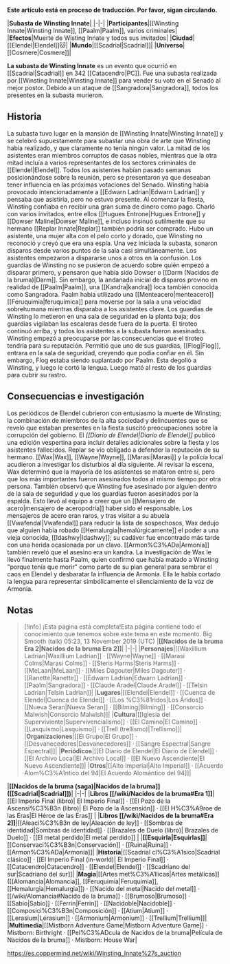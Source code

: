 **Este artículo está en proceso de traducción. Por favor, sigan circulando.**


|**Subasta de Winsting Innate**|
|-|-|
|**Participantes**|[[Winsting Innate\|Winsting Innate]], [[Paalm\|Paalm]], varios criminales|
|**Efectos**|Muerte de Wisting Innate y todos sus invitados|
|**Ciudad**|[[Elendel\|Elendel]]🐱︎|
|**Mundo**|[[Scadrial\|Scadrial]]|
|**Universo**|[[Cosmere\|Cosmere]]|


**La subasta de Winsting Innate** es un evento que ocurrió en [[Scadrial\|Scadrial]] en 342 [[Catacendro\|PC]]. Fue una subasta realizada por [[Winsting Innate\|Winsting Innate]] para vender su voto en el Senado al mejor postor. Debido a un ataque de [[Sangradora\|Sangradora]], todos los presentes en la subasta murieron.

## Historia
La subasta tuvo lugar en la mansión de [[Winsting Innate\|Winsting Innate]] y se celebró supuestamente para subastar una obra de arte que Winsting había realizado, y que claramente no tenía ningún valor. La mitad de los asistentes eran miembros corruptos de casas nobles, mientras que la otra mitad incluía a varios representantes de los sectores criminales de [[Elendel\|Elendel]]. Todos los asistentes habían pasado semanas posicionándose sobre la reunión, pero se presentaron ya que deseaban tener influencia en las próximas votaciones del Senado. Winsting había provocado intencionadamente a [[Edwarn Ladrian\|Edwarn Ladrian]] y pensaba que asistiría, pero no estuvo presente.
Al comenzar la fiesta, Winsting confiaba en recibir una gran suma de dinero como pago. Charló con varios invitados, entre ellos [[Hugues Entrone\|Hugues Entrone]] y [[Dowser Maline\|Dowser Maline]], e incluso insinuó sutilmente que su hermano [[Replar Innate\|Replar]] también podría ser comprado. Hubo un asistente, una mujer alta con el pelo corto y dorado, que Winsting no reconoció y creyó que era una espía.
Una vez iniciada la subasta, sonaron disparos desde varios puntos de la sala casi simultáneamente. Los asistentes empezaron a dispararse unos a otros en la confusión. Los guardias de Winsting no se pusieron de acuerdo sobre quién empezó a disparar primero, y pensaron que había sido Dowser o [[Darm (Nacidos de la bruma)\|Darm]]. Sin embargo, la andanada inicial de disparos provino en realidad de [[Paalm\|Paalm]], una [[Kandra\|kandra]] loca también conocida como Sangradora. Paalm había utilizado una [[Menteacero\|menteacero]] [[Feruquimia\|feruquímica]] para moverse por la sala a una velocidad sobrehumana mientras disparaba a los asistentes clave.
Los guardias de Winsting lo metieron en una sala de seguridad en la planta baja; dos guardias vigilaban las escaleras desde fuera de la puerta. El tiroteo continuó arriba, y todos los asistentes a la subasta fueron asesinados. Winsting empezó a preocuparse por las consecuencias que el tiroteo tendría para su reputación. Permitió que uno de sus guardias, [[Flog\|Flog]], entrara en la sala de seguridad, creyendo que podía confiar en él. Sin embargo, Flog estaba siendo suplantado por Paalm. Esta degolló a Winsting,  y luego le cortó la lengua. Luego mató al resto de los guardias para cubrir su rastro.

## Consecuencias e investigación
Los periódicos de Elendel cubrieron con entusiasmo la muerte de Winsting; la combinación de miembros de la alta sociedad y delincuentes que se reveló que estaban presentes en la fiesta suscitó preocupaciones sobre la corrupción del gobierno. El *[[Diario de Elendel\|Diario de Elendel]]* publicó una edición vespertina para incluir detalles adicionales sobre la fiesta y los asistentes fallecidos. Replar se vio obligado a defender la reputación de su hermano.
[[Wax\|Wax]], [[Wayne\|Wayne]], [[Marasi\|Marasi]] y la policía local acudieron a investigar los disturbios al día siguiente. Al revisar la escena, Wax determinó que la mayoría de los asistentes se mataron entre sí, pero que los más importantes fueron asesinados todos al mismo tiempo por otra persona. También observó que Winsting fue asesinado por alguien dentro de la sala de seguridad y que los guardias fueron asesinados por la espalda. Esto llevó al equipo a creer que un [[Mensajero de acero\|mensajero de aceropodría]] haber sido el responsable. Los mensajeros de acero eran raros, y tras visitar a su abuela [[Vwafendal\|Vwafendal]] para reducir la lista de sospechosos, Wax dedujo que alguien había robado [[Hemalurgia\|hemalúrgicamente]] el poder a una vieja conocida, [[Idashwy\|Idashwy]]; su cadáver fue encontrado más tarde con una herida ocasionada por un clavo. [[Armon%C3%ADa\|Armonía]] también reveló que el asesino era un kandra. La investigación de Wax le llevó finalmente hasta Paalm, quien confirmó que había matado a Winsting "porque tenía que morir" como parte de su plan general para sembrar el caos en Elendel y desbaratar la influencia de Armonía. Ella le había cortado la lengua para representar simbólicamente el silenciamiento de la voz de Armonía.

## Notas

> [!info] ¡Esta página está completa!Esta página contiene todo el conocimiento que tenemos sobre este tema en este momento.
Big Smooth (talk) 05:23, 13 November 2019 (UTC)
|**[[Nacidos de la bruma Era 2\|Nacidos de la bruma Era 2]]**|
|-|-|
|**Personajes**|[[Waxillium Ladrian\|Waxillium Ladrian]] · [[Wayne\|Wayne]] · [[Marasi Colms\|Marasi Colms]] · [[Steris Harms\|Steris Harms]] · [[MeLaan\|MeLaan]] · [[Miles Dagouter\|Miles Dagouter]] · [[Ranette\|Ranette]] · [[Edwarn Ladrian\|Edwarn Ladrian]] · [[Paalm\|Sangradora]] · [[Claude Aradel\|Claude Aradel]] · [[Telsin Ladrian\|Telsin Ladrian]]|
|**Lugares**|[[Elendel\|Elendel]] · [[Cuenca de Elendel\|Cuenca de Elendel]] · [[Los %C3%81ridos\|Los Áridos]] · [[Nueva Seran\|Nueva Seran]] · [[Bilming\|Bilming]] · [[Consorcio Malwish\|Consorcio Malwish]]|
|**Cultura**|[[Iglesia del Superviviente\|Supervivencialismo]] · [[El Camino\|El Camino]] · [[Lasquismo\|Lasquismo]] · [[Trell (trellismo)\|Trellismo]]|
|**Organizaciones**|[[El Grupo\|El Grupo]] · [[Desvanecedores\|Desvanecedores]] · [[Sangre Espectral\|Sangre Espectral]]|
|**Periódicos**|[[El Diario de Elendel\|El Diario de Elendel]] · [[El Archivo Local\|El Archivo Local]] · [[El Nuevo Ascendiente\|El Nuevo Ascendiente]]|
|**Otros**|[[Alto Imperial\|Alto Imperial]] · [[Acuerdo Alom%C3%A1ntico del 94\|El Acuerdo Alomántico del 94]]|

|**[[Nacidos de la bruma (saga)\|Nacidos de la bruma]] ([[Scadrial\|Scadrial]])**|
|-|-|
|**Libros [[/wiki/Nacidos de la bruma#Era 1]]**|[[El Imperio Final (libro)\| El Imperio Final]] · [[El Pozo de la Ascensi%C3%B3n (libro)\| El Pozo de la Ascensión]] · [[El H%C3%A9roe de las Eras\|El Héroe de las Eras]] |
|**Libros [[/wiki/Nacidos de la bruma#Era 2]]**|[[Aleaci%C3%B3n de ley\|Aleación de ley]] · [[Sombras de identidad\|Sombras de identidad]] · [[Brazales de Duelo (libro)\| Brazales de Duelo]] · [[El metal perdido\|El metal perdido]]  |
|**[[Esquirla\|Esquirlas]]**|[[Conservaci%C3%B3n\|Conservación]] · [[Ruina\|Ruina]] · [[Armon%C3%ADa\|Armonía]]|
|**Historia**|[[Scadrial cl%C3%A1sico\|Scadrial clásico]] · [[El Imperio Final (in-world)\| El Imperio Final]] · [[Catacendro\|Catacendro]] · [[Elendel\|Elendel]] · [[Scadriano del sur\|Scadriano del sur]]|
|**Magia**|[[Artes met%C3%A1licas\|Artes metálicas]] ([[Alomancia\|Alomancia]], [[Feruquimia\|Feruquimia]], [[Hemalurgia\|Hemalurgia]]) · [[Nacido del metal\|Nacido del metal]] · [[/wiki/Alomancia#Nacido de la bruma]] · [[Brumoso\|Brumoso]] · [[Sabio\|Sabio]] · [[Ferrin\|Ferrin]] · [[Nacidoble\|Nacidoble]] · [[Composici%C3%B3n\|Composición]] · [[Atium\|Atium]] · [[Lerasium\|Lerasium]] · [[Armonium\|Armonium]] · [[Trellium\|Trellium]]|
|**Multimedia**|[[Mistborn Adventure Game\|Mistborn Adventure Game‎‎]] · Mistborn: Birthright · [[Pel%C3%ADcula de Nacidos de la bruma\|Película de Nacidos de la bruma]] · Mistborn: House War|



https://es.coppermind.net/wiki/Winsting_Innate%27s_auction